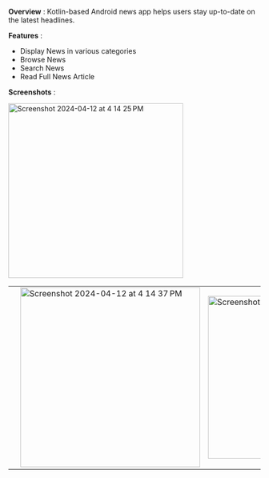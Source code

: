 **Overview** :
Kotlin-based Android news app helps users stay up-to-date on the latest headlines.

**Features** :
* Display News in various categories 
* Browse News
* Search News
* Read Full News Article

**Screenshots** :

<table align="center">
  <tr>
<td></td><img width="349" alt="Screenshot 2024-04-12 at 4 14 25 PM" src="https://github.com/kaustubhbhagwat/NewsInShort/assets/10204718/5fdcbf6e-27d5-4698-a67c-3e77a63a146f"></td>
<td><img width="359" alt="Screenshot 2024-04-12 at 4 14 37 PM" src="https://github.com/kaustubhbhagwat/NewsInShort/assets/10204718/582c033b-1bdb-4354-9e07-c0c9fc54ad34"></td>
<td><img width="325" alt="Screenshot 2024-04-12 at 4 13 58 PM" src="https://github.com/kaustubhbhagwat/NewsInShort/assets/10204718/0e7ee71c-c8af-4386-8c49-653e1d506146"></td>
</tr>
</table>
